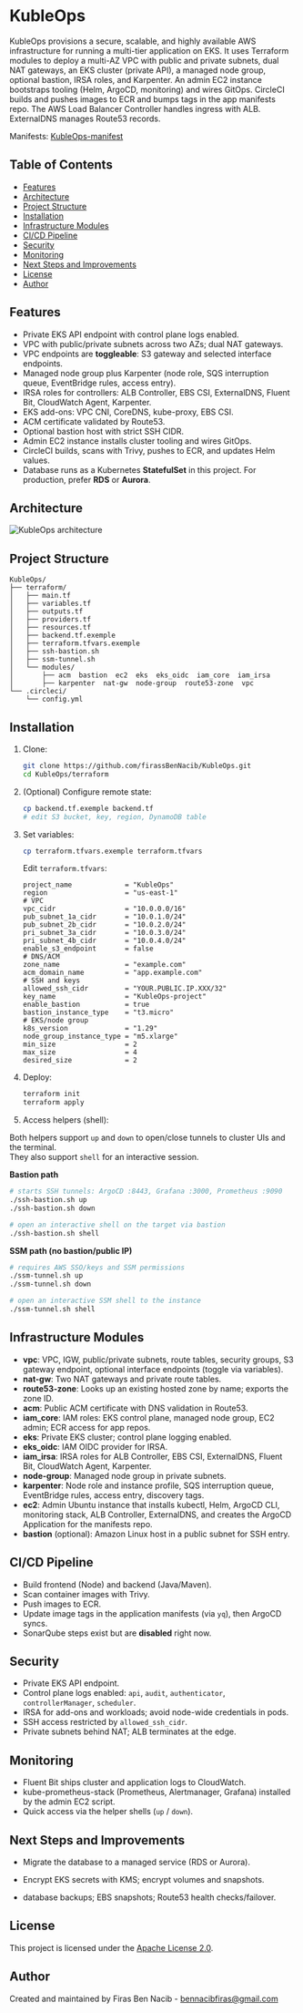 
# KubleOps

KubleOps provisions a secure, scalable, and highly available AWS infrastructure for running a multi-tier application on EKS. It uses Terraform modules to deploy a multi-AZ VPC with public and private subnets, dual NAT gateways, an EKS cluster (private API), a managed node group, optional bastion, IRSA roles, and Karpenter. An admin EC2 instance bootstraps tooling (Helm, ArgoCD, monitoring) and wires GitOps. CircleCI builds and pushes images to ECR and bumps tags in the app manifests repo. The AWS Load Balancer Controller handles ingress with ALB. ExternalDNS manages Route53 records.

Manifests: [KubleOps-manifest](https://github.com/firassBenNacib/KubleOps-manifest)

## Table of Contents

* [Features](#features)
* [Architecture](#architecture)
* [Project Structure](#project-structure)
* [Installation](#installation)
* [Infrastructure Modules](#infrastructure-modules)
* [CI/CD Pipeline](#cicd-pipeline)
* [Security](#security)
* [Monitoring](#monitoring)
* [Next Steps and Improvements](#next-steps-and-improvements)
* [License](#license)
* [Author](#author)

## Features

* Private EKS API endpoint with control plane logs enabled.
* VPC with public/private subnets across two AZs; dual NAT gateways.
* VPC endpoints are **toggleable**: S3 gateway and selected interface endpoints.
* Managed node group plus Karpenter (node role, SQS interruption queue, EventBridge rules, access entry).
* IRSA roles for controllers: ALB Controller, EBS CSI, ExternalDNS, Fluent Bit, CloudWatch Agent, Karpenter.
* EKS add-ons: VPC CNI, CoreDNS, kube-proxy, EBS CSI.
* ACM certificate validated by Route53.
* Optional bastion host with strict SSH CIDR.
* Admin EC2 instance installs cluster tooling and wires GitOps.
* CircleCI builds, scans with Trivy, pushes to ECR, and updates Helm values.
* Database runs as a Kubernetes **StatefulSet** in this project. For production, prefer **RDS** or **Aurora**.

## Architecture

![KubleOps architecture](KubleOps-architecture.gif)

## Project Structure

```plaintext
KubleOps/
├── terraform/
│   ├── main.tf
│   ├── variables.tf
│   ├── outputs.tf
│   ├── providers.tf
│   ├── resources.tf
│   ├── backend.tf.exemple
│   ├── terraform.tfvars.exemple
│   ├── ssh-bastion.sh
│   ├── ssm-tunnel.sh
│   └── modules/
│       ├── acm  bastion  ec2  eks  eks_oidc  iam_core  iam_irsa
│       ├── karpenter  nat-gw  node-group  route53-zone  vpc
└── .circleci/
    └── config.yml
````

## Installation

1. Clone:

   ```bash
   git clone https://github.com/firassBenNacib/KubleOps.git
   cd KubleOps/terraform
   ```

2. (Optional) Configure remote state:

   ```bash
   cp backend.tf.exemple backend.tf
   # edit S3 bucket, key, region, DynamoDB table
   ```

3. Set variables:

   ```bash
   cp terraform.tfvars.exemple terraform.tfvars
   ```

   Edit `terraform.tfvars`:

   ```hcl
   project_name             = "KubleOps"
   region                   = "us-east-1"
   # VPC
   vpc_cidr                 = "10.0.0.0/16"
   pub_subnet_1a_cidr       = "10.0.1.0/24"
   pub_subnet_2b_cidr       = "10.0.2.0/24"
   pri_subnet_3a_cidr       = "10.0.3.0/24"
   pri_subnet_4b_cidr       = "10.0.4.0/24"
   enable_s3_endpoint       = false
   # DNS/ACM
   zone_name                = "example.com"
   acm_domain_name          = "app.example.com"
   # SSH and keys
   allowed_ssh_cidr         = "YOUR.PUBLIC.IP.XXX/32"
   key_name                 = "KubleOps-project"
   enable_bastion           = true
   bastion_instance_type    = "t3.micro"
   # EKS/node group
   k8s_version              = "1.29"
   node_group_instance_type = "m5.xlarge"
   min_size                 = 2
   max_size                 = 4
   desired_size             = 2
   ```

4. Deploy:

   ```bash
   terraform init
   terraform apply
   ```

5. Access helpers (shell):

  Both helpers support `up` and `down` to open/close tunnels to cluster UIs and the terminal.  
They also support `shell` for an interactive session.

**Bastion path**
```bash
# starts SSH tunnels: ArgoCD :8443, Grafana :3000, Prometheus :9090
./ssh-bastion.sh up
./ssh-bastion.sh down

# open an interactive shell on the target via bastion
./ssh-bastion.sh shell
````

**SSM path (no bastion/public IP)**

```bash
# requires AWS SSO/keys and SSM permissions
./ssm-tunnel.sh up
./ssm-tunnel.sh down

# open an interactive SSM shell to the instance
./ssm-tunnel.sh shell
```


## Infrastructure Modules

* **vpc**: VPC, IGW, public/private subnets, route tables, security groups, S3 gateway endpoint, optional interface endpoints (toggle via variables).
* **nat-gw**: Two NAT gateways and private route tables.
* **route53-zone**: Looks up an existing hosted zone by name; exports the zone ID.
* **acm**: Public ACM certificate with DNS validation in Route53.
* **iam\_core**: IAM roles: EKS control plane, managed node group, EC2 admin; ECR access for app repos.
* **eks**: Private EKS cluster; control plane logging enabled.
* **eks\_oidc**: IAM OIDC provider for IRSA.
* **iam\_irsa**: IRSA roles for ALB Controller, EBS CSI, ExternalDNS, Fluent Bit, CloudWatch Agent, Karpenter.
* **node-group**: Managed node group in private subnets.
* **karpenter**: Node role and instance profile, SQS interruption queue, EventBridge rules, access entry, discovery tags.
* **ec2**: Admin Ubuntu instance that installs kubectl, Helm, ArgoCD CLI, monitoring stack, ALB Controller, ExternalDNS, and creates the ArgoCD Application for the manifests repo.
* **bastion** (optional): Amazon Linux host in a public subnet for SSH entry.

## CI/CD Pipeline

* Build frontend (Node) and backend (Java/Maven).
* Scan container images with Trivy.
* Push images to ECR.
* Update image tags in the application manifests (via `yq`), then ArgoCD syncs.
* SonarQube steps exist but are **disabled** right now.

## Security

* Private EKS API endpoint.
* Control plane logs enabled: `api`, `audit`, `authenticator`, `controllerManager`, `scheduler`.
* IRSA for add-ons and workloads; avoid node-wide credentials in pods.
* SSH access restricted by `allowed_ssh_cidr`.
* Private subnets behind NAT; ALB terminates at the edge.

## Monitoring

* Fluent Bit ships cluster and application logs to CloudWatch.
* kube-prometheus-stack (Prometheus, Alertmanager, Grafana) installed by the admin EC2 script.
* Quick access via the helper shells (`up` / `down`).

## Next Steps and Improvements

* Migrate the database to a managed service (RDS or Aurora).
* Encrypt EKS secrets with KMS; encrypt volumes and snapshots.

* database backups; EBS snapshots; Route53 health checks/failover.

## License

This project is licensed under the [Apache License 2.0](./LICENSE).

## Author

Created and maintained by Firas Ben Nacib - [bennacibfiras@gmail.com](mailto:bennacibfiras@gmail.com)
